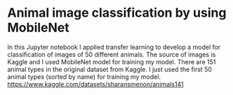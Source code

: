 # Animal image classification by using MobileNet
In this Jupyter notebook I applied transfer learning to develop a model for classification of images of 50 different animals. The source of images is Kaggle and I used MobileNet model for training my model.
There are 151 animal types in the original dataset from Kaggle. I just used the first 50 animal types (sorted by name) for training my model.
https://www.kaggle.com/datasets/sharansmenon/animals141

